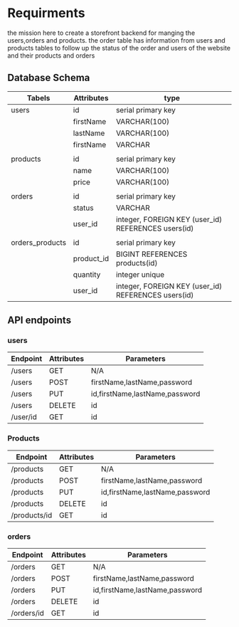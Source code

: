 # Requirments
the mission here to create a storefront backend for manging the users,orders and products.
the order table has information from users and products tables to follow up the status of the order and users
of the website and their products and orders 

## Database Schema

|      Tabels   |   Attributes  |        type                                              |
|-------------  | ------------- |----------------------------------------------------------|
|users          |  id           |serial primary key                                        |
|               |  firstName    |VARCHAR(100)                                              |
|               |  lastName     |VARCHAR(100)                                              | 
|               |    firstName  |VARCHAR                                                   |
|               |               |                                                          |  
|products       |  id           |serial primary key                                        |
|               | name          |VARCHAR(100)                                              |
|               | price         |VARCHAR(100)                                              |
|               |               |                                                          | 
|orders         |  id           |serial primary key                                        |
|               |status         |VARCHAR                                                   |
|               |user_id        |integer, FOREIGN KEY (user_id) REFERENCES users(id)       |              
|               |               |                                                          |
|orders_products|  id           |serial primary key                                        |
|               |product_id     |BIGINT REFERENCES products(id)                            |
|               |quantity       |integer unique                                            |
|               |user_id        |integer, FOREIGN KEY (user_id) REFERENCES users(id)       |

## API endpoints

### users

|    Endpoint   |   Attributes  |        Parameters                                        |
|-------------  | ------------- |----------------------------------------------------------|
|/users         |  GET          |N/A                                                       |
|/users         |  POST         |firstName,lastName,password                               |
|/users         |  PUT          |id,firstName,lastName,password                            | 
|/users         |  DELETE       |id                                                        |
|/user/id       |  GET          |id                                                        |  


### Products

|    Endpoint   |   Attributes  |        Parameters                                        |
|-------------  | ------------- |----------------------------------------------------------|
|/products      |  GET          |N/A                                                       |
|/products      |  POST         |firstName,lastName,password                               |
|/products      |  PUT          |id,firstName,lastName,password                            | 
|/products      |  DELETE       |id                                                        |
|/products/id   |  GET          |id                                                        |

### orders

|    Endpoint   |   Attributes  |        Parameters                                        |
|-------------  | ------------- |----------------------------------------------------------|
|/orders        |  GET          |N/A                                                       |
|/orders        |  POST         |firstName,lastName,password                               |
|/orders        |  PUT          |id,firstName,lastName,password                            | 
|/orders        |  DELETE       |id                                                        |
|/orders/id     |  GET          |id                                                        |